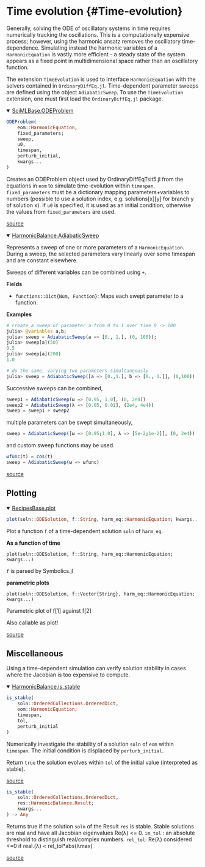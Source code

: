 
# Time evolution {#Time-evolution}

Generally, solving the ODE of oscillatory systems in time requires numerically tracking the oscillations. This is a computationally expensive process; however, using the harmonic ansatz removes the oscillatory time-dependence. Simulating instead the harmonic variables of a `HarmonicEquation` is vastly more efficient - a steady state of the system appears as a fixed point in multidimensional space rather than an oscillatory function.

The extension `TimeEvolution` is used to interface `HarmonicEquation` with the solvers contained in `OrdinaryDiffEq.jl`. Time-dependent parameter sweeps are defined using the object `AdiabaticSweep`. To use the `TimeEvolution` extension, one must first load the `OrdinaryDiffEq.jl` package.
<details class='jldocstring custom-block' open>
<summary><a id='SciMLBase.ODEProblem-Tuple{HarmonicEquation, Any}-manual-time_dependent' href='#SciMLBase.ODEProblem-Tuple{HarmonicEquation, Any}-manual-time_dependent'><span class="jlbinding">SciMLBase.ODEProblem</span></a> <Badge type="info" class="jlObjectType jlMethod" text="Method" /></summary>



```julia
ODEProblem(
    eom::HarmonicEquation,
    fixed_parameters;
    sweep,
    u0,
    timespan,
    perturb_initial,
    kwargs...
)

```


Creates an ODEProblem object used by OrdinaryDiffEqTsit5.jl from the equations in `eom` to simulate time-evolution within `timespan`. `fixed_parameters` must be a dictionary mapping parameters+variables to numbers (possible to use a solution index, e.g. solutions[x][y] for branch y of solution x). If `u0` is specified, it is used as an initial condition; otherwise the values from `fixed_parameters` are used.


[source](https://github.com/NonlinearOscillations/HarmonicBalance.jl/blob/372cbbb0e8435a5ab0ff80b9d5ec55fed51e08fd/ext/TimeEvolution/ODEProblem.jl#L3-L9)

</details>

<details class='jldocstring custom-block' open>
<summary><a id='HarmonicBalance.AdiabaticSweep-manual-time_dependent' href='#HarmonicBalance.AdiabaticSweep-manual-time_dependent'><span class="jlbinding">HarmonicBalance.AdiabaticSweep</span></a> <Badge type="info" class="jlObjectType jlType" text="Type" /></summary>



Represents a sweep of one or more parameters of a `HarmonicEquation`. During a sweep, the selected parameters vary linearly over some timespan and are constant elsewhere.

Sweeps of different variables can be combined using `+`.

**Fields**
- `functions::Dict{Num, Function}`: Maps each swept parameter to a function.
  

**Examples**

```julia
# create a sweep of parameter a from 0 to 1 over time 0 -> 100
julia> @variables a,b;
julia> sweep = AdiabaticSweep(a => [0., 1.], (0, 100));
julia> sweep[a](50)
0.5
julia> sweep[a](200)
1.0

# do the same, varying two parameters simultaneously
julia> sweep = AdiabaticSweep([a => [0.,1.], b => [0., 1.]], (0,100))
```


Successive sweeps can be combined,

```julia
sweep1 = AdiabaticSweep(ω => [0.95, 1.0], (0, 2e4))
sweep2 = AdiabaticSweep(λ => [0.05, 0.01], (2e4, 4e4))
sweep = sweep1 + sweep2
```


multiple parameters can be swept simultaneously,

```julia
sweep = AdiabaticSweep([ω => [0.95;1.0], λ => [5e-2;1e-2]], (0, 2e4))
```


and custom sweep functions may be used.

```julia
ωfunc(t) = cos(t)
sweep = AdiabaticSweep(ω => ωfunc)
```



[source](https://github.com/NonlinearOscillations/HarmonicBalance.jl/blob/372cbbb0e8435a5ab0ff80b9d5ec55fed51e08fd/src/types.jl#L10-L49)

</details>


## Plotting
<details class='jldocstring custom-block' open>
<summary><a id='RecipesBase.plot-Tuple{ODESolution, Any, HarmonicEquation}-manual-time_dependent' href='#RecipesBase.plot-Tuple{ODESolution, Any, HarmonicEquation}-manual-time_dependent'><span class="jlbinding">RecipesBase.plot</span></a> <Badge type="info" class="jlObjectType jlMethod" text="Method" /></summary>



```julia
plot(soln::ODESolution, f::String, harm_eq::HarmonicEquation; kwargs...)
```


Plot a function `f` of a time-dependent solution `soln` of `harm_eq`.

**As a function of time**

```
plot(soln::ODESolution, f::String, harm_eq::HarmonicEquation; kwargs...)
```


`f` is parsed by Symbolics.jl

**parametric plots**

```
plot(soln::ODESolution, f::Vector{String}, harm_eq::HarmonicEquation; kwargs...)
```


Parametric plot of f[1] against f[2]

Also callable as plot!


[source](https://github.com/NonlinearOscillations/HarmonicBalance.jl/blob/372cbbb0e8435a5ab0ff80b9d5ec55fed51e08fd/ext/TimeEvolution/plotting.jl#L4-L22)

</details>


## Miscellaneous

Using a time-dependent simulation can verify solution stability in cases where the Jacobian is too expensive to compute.
<details class='jldocstring custom-block' open>
<summary><a id='HarmonicBalance.is_stable-manual-time_dependent' href='#HarmonicBalance.is_stable-manual-time_dependent'><span class="jlbinding">HarmonicBalance.is_stable</span></a> <Badge type="info" class="jlObjectType jlFunction" text="Function" /></summary>



```julia
is_stable(
    soln::OrderedCollections.OrderedDict,
    eom::HarmonicEquation;
    timespan,
    tol,
    perturb_initial
)

```


Numerically investigate the stability of a solution `soln` of `eom` within `timespan`. The initial condition is displaced by `perturb_initial`.

Return `true` the solution evolves within `tol` of the initial value (interpreted as stable).


[source](https://github.com/NonlinearOscillations/HarmonicBalance.jl/blob/372cbbb0e8435a5ab0ff80b9d5ec55fed51e08fd/ext/TimeEvolution/ODEProblem.jl#L61)



```julia
is_stable(
    soln::OrderedCollections.OrderedDict,
    res::HarmonicBalance.Result;
    kwargs...
) -> Any

```


Returns true if the solution `soln` of the Result `res` is stable. Stable solutions are real and have all Jacobian eigenvalues Re(λ) &lt;= 0. `im_tol` : an absolute threshold to distinguish real/complex numbers. `rel_tol`: Re(λ) considered &lt;=0 if real.(λ) &lt; rel_tol*abs(λmax)


[source](https://github.com/NonlinearOscillations/HarmonicBalance.jl/blob/372cbbb0e8435a5ab0ff80b9d5ec55fed51e08fd/src/classification.jl#L77)

</details>

